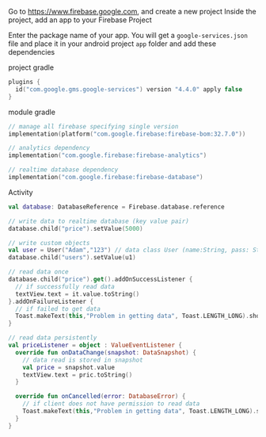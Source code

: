 Go to https://www.firebase.google.com, and create a new project
Inside the project, add an app to your Firebase Project

Enter the package name of your app. You will get a `google-services.json` file
and place it in your android project `app` folder and add these dependencies

project gradle

```kotlin
plugins {
  id("com.google.gms.google-services") version "4.4.0" apply false
}
```

module gradle

```kotlin
// manage all firebase specifying single version
implementation(platform("com.google.firebase:firebase-bom:32.7.0"))

// analytics dependency
implementation("com.google.firebase:firebase-analytics")

// realtime database dependency
implementation("com.google.firebase:firebase-database")
```

Activity

```kotlin
val database: DatabaseReference = Firebase.database.reference

// write data to realtime database (key value pair)
database.child("price").setValue(5000)

// write custom objects
val user = User("Adam","123") // data class User (name:String, pass: String)
database.child("users").setValue(u1)

// read data once
database.child("price").get().addOnSuccessListener {
  // if successfully read data
  textView.text = it.value.toString()
}.addOnFailureListener {
  // if failed to get data
  Toast.makeText(this,"Problem in getting data", Toast.LENGTH_LONG).show()
}

// read data persistently
val priceListener = object : ValueEventListener {
  override fun onDataChange(snapshot: DataSnapshot) {
    // data read is stored in snapshot
    val price = snapshot.value
    textView.text = pric.toString()
  }

  override fun onCancelled(error: DatabaseError) {
    // if client does not have permission to read data
    Toast.makeText(this,"Problem in getting data", Toast.LENGTH_LONG).show()
  }
}
```
